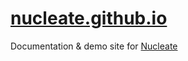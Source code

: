# [nucleate.github.io](https://nucleate.github.io/)
Documentation &amp; demo site for [Nucleate](https://github.com/nucleate/nucleate)

